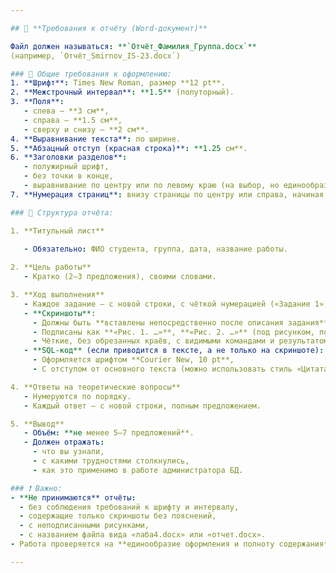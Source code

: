 ```yaml
---

## 📄 **Требования к отчёту (Word-документ)**

Файл должен называться: **`Отчёт_Фамилия_Группа.docx`**  
(например, `Отчёт_Smirnov_IS-23.docx`)

### 📌 Общие требования к оформлению:
1. **Шрифт**: Times New Roman, размер **12 pt**.  
2. **Межстрочный интервал**: **1.5** (полуторный).  
3. **Поля**:  
   - слева — **3 см**,  
   - справа — **1.5 см**,  
   - сверху и снизу — **2 см**.  
4. **Выравнивание текста**: по ширине.  
5. **Абзацный отступ (красная строка)**: **1.25 см**.  
6. **Заголовки разделов**:  
   - полужирный шрифт,  
   - без точки в конце,  
   - выравнивание по центру или по левому краю (на выбор, но единообразно).  
7. **Нумерация страниц**: внизу страницы по центру или справа, начиная с титульного листа (номер на титульном листе **не отображается**, но учитывается).

### 📌 Структура отчёта:

1. **Титульный лист**  
     
   - Обязательно: ФИО студента, группа, дата, название работы.

2. **Цель работы**  
   - Кратко (2–3 предложения), своими словами.

3. **Ход выполнения**  
   - Каждое задание — с новой строки, с чёткой нумерацией («Задание 1», «Задание 2» и т.д.).  
   - **Скриншоты**:
     - Должны быть **вставлены непосредственно после описания задания**,  
     - Подписаны как **«Рис. 1. …»**, **«Рис. 2. …»** (под рисунком, по центру, шрифт 12 pt, без жирного начертания),  
     - Чёткие, без обрезанных краёв, с видимыми командами и результатом.  
   - **SQL-код** (если приводится в тексте, а не только на скриншоте):
     - Оформляется шрифтом **Courier New, 10 pt**,  
     - С отступом от основного текста (можно использовать стиль «Цитата» или вставить в рамку/таблицу без границ).

4. **Ответы на теоретические вопросы**  
   - Нумеруются по порядку.  
   - Каждый ответ — с новой строки, полным предложением.

5. **Вывод**  
   - Объём: **не менее 5–7 предложений**.  
   - Должен отражать:  
     - что вы узнали,  
     - с какими трудностями столкнулись,  
     - как это применимо в работе администратора БД.

### ❗ Важно:
- **Не принимаются** отчёты:  
  - без соблюдения требований к шрифту и интервалу,  
  - содержащие только скриншоты без пояснений,  
  - с неподписанными рисунками,  
  - с названием файла вида «лаба4.docx» или «отчет.docx».  
- Работа проверяется на **единообразие оформления и полноту содержания**.

---
```

